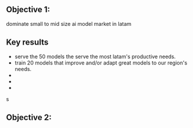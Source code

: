 ## Objective 1:
dominate small to mid size ai model market in latam


## Key results

- serve the 50 models the serve the most latam's productive needs. 
- train 20 models that improve and/or adapt great models to our region's needs. 
- 
- 
- 

s

## Objective 2: 

